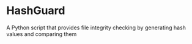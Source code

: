 # HashGuard
A Python script that provides file integrity checking by generating hash values and comparing them
